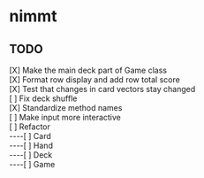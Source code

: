# nimmt

## TODO
[X] Make the main deck part of Game class  
[X] Format row display and add row total score  
[X] Test that changes in card vectors stay changed  
[ ] Fix deck shuffle  
[X] Standardize method names  
[ ] Make input more interactive  
[ ] Refactor  
----[ ] Card  
----[ ] Hand  
----[ ] Deck  
----[ ] Game  
